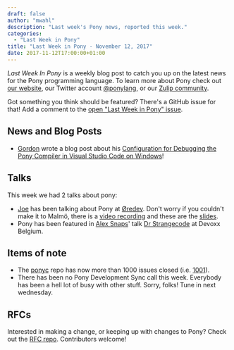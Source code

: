 ```yaml
---
draft: false
author: "mwahl"
description: "Last week's Pony news, reported this week."
categories:
  - "Last Week in Pony"
title: "Last Week in Pony - November 12, 2017"
date: 2017-11-12T17:00:00+01:00
---
```

_Last Week In Pony_ is a weekly blog post to catch you up on the latest news for the Pony programming language. To learn more about Pony check out [our website](https://ponylang.io), our Twitter account [@ponylang](https://twitter.com/ponylang), or our [Zulip community](https://ponylang.zulipchat.com).

Got something you think should be featured? There's a GitHub issue for that! Add a comment to the [open "Last Week in Pony" issue](https://github.com/ponylang/ponylang.github.io/issues?q=is%3Aissue+is%3Aopen+label%3Alast-week-in-pony).
<!--more-->

## News and Blog Posts

- [Gordon](https://github.com/kulibali) wrote a blog post about his [Configuration for Debugging the Pony Compiler in Visual Studio Code on Windows](http://balafon.net/?p=1683)!

## Talks

This week we had 2 talks about pony:

- [Joe](https://github.com/jemc) has been talking about Pony at [Øredev](http://oredev.org/2017/sessions/pony--a-language-for-provably-safe-lockless-concurrency). Don't worry if you couldn't make it to Malmö, there is a [video recording](https://vimeo.com/242214036) and these are the [slides](https://github.com/jemc/slides-pony).
- Pony has been featured in [Alex Snaps](https://twitter.com/alexsnaps)' talk [Dr Strangecode](https://www.youtube.com/watch?v=vVheDbrQBDk) at Devoxx Belgium.

## Items of note

- The [ponyc](https://github.com/ponylang/ponyc) repo has now more than 1000 issues closed (i.e. [1001](https://github.com/ponylang/ponyc/issues?q=is%3Aissue+is%3Aclosed)).
- There has been no Pony Development Sync call this week. Everybody has been a hell lot of busy with other stuff. Sorry, folks! Tune in next wednesday.

## RFCs

Interested in making a change, or keeping up with changes to Pony? Check out the [RFC repo](https://github.com/ponylang/rfcs). Contributors welcome!
